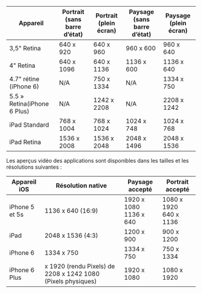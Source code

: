 |Appareil|Portrait (sans barre d’état)|Portrait (plein écran)|Paysage (sans barre d’état)|Paysage (plein écran)|
|---|---|---|---|---|
|3,5" Retina|640 x 920|640 x 960|960 x 600|960 x 640|
|4" Retina|640 x 1096|640 x 1136|1136 x 600|1136 x 640|
|4.7" rétine (iPhone 6)|N/A|750 x 1334|N/A|1334 x 750|
|5.5 » Retina(iPhone 6 Plus)|N/A|1242 x 2208|N/A|2208 x 1242|
|iPad Standard|768 x 1004|768 x 1024|1024 x 748|1024 x 768|
|iPad Retina|1536 x 2008|1536 x 2048|2048 x 1496|2048 x 1536|

Les aperçus vidéo des applications sont disponibles dans les tailles et les résolutions suivantes :

|Appareil iOS|Résolution native|Paysage accepté|Portrait accepté|
|---|---|---|---|
|iPhone 5 et 5s|1136 x 640 (16:9)|1920 x 1080<br />1136 x 640|1080 x 1920<br />640 x 1136|
|iPad|2048 x 1536 (4:3)|1200 x 900|900 x 1200|
|iPhone 6|1334 x 750|1334 x 750|750 x 1334|
|iPhone 6 Plus|x 1920 (rendu Pixels) de 2208 x 1242 1080 (Pixels physiques)|1920 x 1080|1080 x 1920|

